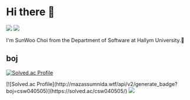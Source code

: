 # Hi there 👋
<p>
  <a href="saintcsw1@gmail.com" target="_blank"><img src="https://img.shields.io/badge/saintcsw1@gmail.com-EA4335?style=flat-square&logo=gmail&logoColor=white"/></a>
  <a href="https://www.instagram.com/sunwoochoi04/" target="_blank"><img src="https://img.shields.io/badge/sunwoochoi04-E4405F?style=flat-square&logo=instagram&logoColor=white"/></a>
</p>

<p>
  I'm SunWoo Choi from the Department of Software at Hallym University.🚀
</p>

## boj
[![Solved.ac Profile](http://mazassumnida.wtf/api/v2/generate_badge?boj=csw040505)](https://solved.ac/csw040505/)
<p>
  [![Solved.ac Profile](http://mazassumnida.wtf/api/v2/generate_badge?boj=csw040505)](https://solved.ac/csw040505/)
  
  <img src="http://mazandi.herokuapp.com/api?handle=csw040505&theme=warm"/>
</p>
